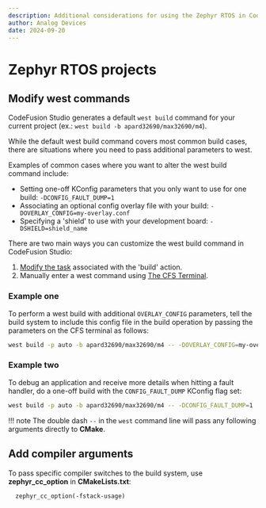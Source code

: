 ```yaml
---
description: Additional considerations for using the Zephyr RTOS in CodeFusion Studio.
author: Analog Devices
date: 2024-09-20
---
```


# Zephyr RTOS projects

## Modify west commands

CodeFusion Studio generates a default `west build` command for your current project (ex.: `west build -b apard32690/max32690/m4`).

While the default west build command covers most common build cases, there are situations where you need to pass additional parameters to west.

Examples of common cases where you want to alter the west build command include:

- Setting one-off KConfig parameters that you only want to use for one build:
    `-DCONFIG_FAULT_DUMP=1`
- Associating an optional config overlay file with your build:
    `-DOVERLAY_CONFIG=my-overlay.conf`
- Specifying a 'shield' to use with your development board:
    `-DSHIELD=shield_name`

There are two main ways you can customize the west build command in CodeFusion Studio:

1. [Modify the task](tasks.md#modify-build-tasks) associated with the 'build' action.
2. Manually enter a west command using [The CFS Terminal](cfs-terminal.md).

### Example one

To perform a west build with additional `OVERLAY_CONFIG` parameters, tell the build system to include this config file in the build operation by passing the parameters on the CFS terminal as follows:

```bash
west build -p auto -b apard32690/max32690/m4 -- -DOVERLAY_CONFIG=my-overlay.conf
```

### Example two

To debug an application and receive more details when hitting a fault handler, do a one-off build with the `CONFIG_FAULT_DUMP` KConfig flag set:

```bash
west build -p auto -b apard32690/max32690/m4 -- -DCONFIG_FAULT_DUMP=1
```

!!! note
    The double dash `--` in the `west` command line will pass any following arguments directly to **CMake**.

## Add compiler arguments

To pass specific compiler switches to the build system, use **zephyr_cc_option** in **CMakeLists.txt**:

``` kconfig
  zephyr_cc_option(-fstack-usage)
```
